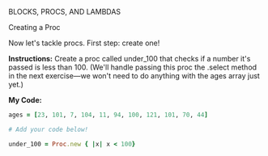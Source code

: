 BLOCKS, PROCS, AND LAMBDAS

Creating a Proc

Now let's tackle procs. First step: create one!

**Instructions:**
Create a proc called under_100 that checks if a number it's passed is less than 100. (We'll handle passing this proc the .select method in the next exercise—we won't need to do anything with the ages array just yet.)

**My Code:**
```ruby
ages = [23, 101, 7, 104, 11, 94, 100, 121, 101, 70, 44]

# Add your code below!

under_100 = Proc.new { |x| x < 100}
```

